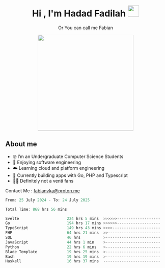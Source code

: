 <h1 align="center">Hi , I'm Hadad Fadilah  <img src="https://media.giphy.com/media/hvRJCLFzcasrR4ia7z/giphy.gif" width="35" ></h1>
<p align="center"><span>Or You can call me <span style="font: bold">Fabian</span></p>
<p align="center">
<img src="https://media.tenor.com/78dNivDemDAAAAAi/speech-bubble-venti.gif" width="300"/>    
</p>

##  About me
- 🤓 I’m an Undergraduate Computer Science Students
- 🍰 Enjoying software engineering
- ☁️ Learning cloud and platform engineering
- 🧰 Currently building apps with Go, PHP and Typescript 
- 🏃‍♂️ Definitely not a venti fans

Contact Me : fabianvka@proton.me

<!--START_SECTION:waka-->

```go
From: 25 July 2024 - To: 24 July 2025

Total Time: 868 hrs 56 mins

Svelte                     224 hrs 5 mins  >>>>>>-------------------   25.59 %
Go                         194 hrs 17 mins >>>>>>-------------------   22.18 %
TypeScript                 149 hrs 43 mins >>>>---------------------   17.10 %
PHP                        64 hrs 21 mins  >>-----------------------   07.35 %
SQL                        46 hrs          >------------------------   05.25 %
JavaScript                 44 hrs 1 min    >------------------------   05.03 %
Python                     22 hrs 6 mins   >------------------------   02.52 %
Blade Template             19 hrs 25 mins  >------------------------   02.22 %
Bash                       19 hrs 19 mins  >------------------------   02.21 %
Haskell                    16 hrs 37 mins  -------------------------   01.90 %
```

<!--END_SECTION:waka-->




<!--
**Fadil-Tao/Fadil-Tao** is a ✨ _special_ ✨ repository because its `README.md` (this file) appears on your GitHub profile.


